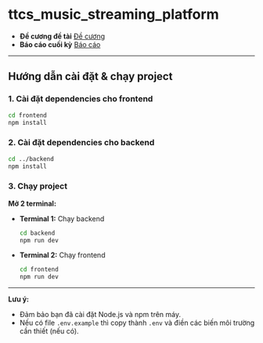 # ttcs_music_streaming_platform

- **Đề cương đề tài** [Đề cương](https://drive.google.com/file/d/1N4QbPVtl71Avh9i07LsuLtDF1TDqkphh/view?usp=sharing)
- **Báo cáo cuối kỳ** [Báo cáo](https://drive.google.com/file/d/1dNqinGfRbI2jEAGfq2ayM2PfdeocMw9r/view?usp=sharing)
---

## Hướng dẫn cài đặt & chạy project

### 1. Cài đặt dependencies cho frontend

```bash
cd frontend
npm install
```

### 2. Cài đặt dependencies cho backend

```bash
cd ../backend
npm install
```

### 3. Chạy project

**Mở 2 terminal:**

- **Terminal 1:** Chạy backend
  ```bash
  cd backend
  npm run dev
  ```

- **Terminal 2:** Chạy frontend
  ```bash
  cd frontend
  npm run dev
  ```

---

**Lưu ý:**
- Đảm bảo bạn đã cài đặt Node.js và npm trên máy.
- Nếu có file `.env.example` thì copy thành `.env` và điền các biến môi trường cần thiết (nếu có).
